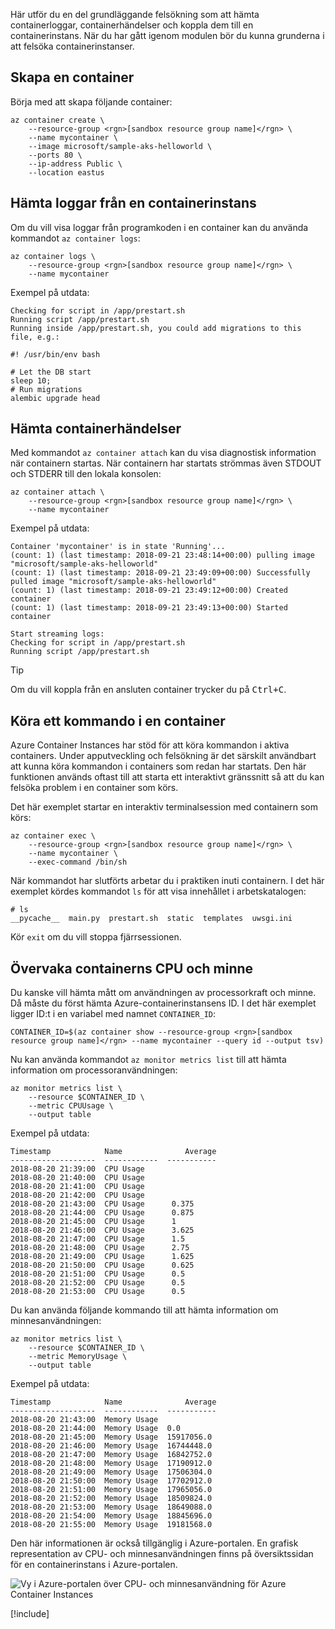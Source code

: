 Här utför du en del grundläggande felsökning som att hämta containerloggar, containerhändelser och koppla dem till en containerinstans. När du har gått igenom modulen bör du kunna grunderna i att felsöka containerinstanser.

## <a name="create-a-container"></a>Skapa en container

Börja med att skapa följande container: 

```azurecli
az container create \
    --resource-group <rgn>[sandbox resource group name]</rgn> \
    --name mycontainer \
    --image microsoft/sample-aks-helloworld \
    --ports 80 \
    --ip-address Public \
    --location eastus
```

## <a name="get-logs-from-a-container-instance"></a>Hämta loggar från en containerinstans

Om du vill visa loggar från programkoden i en container kan du använda kommandot `az container logs`:

```azurecli
az container logs \
    --resource-group <rgn>[sandbox resource group name]</rgn> \
    --name mycontainer
```

Exempel på utdata:

```output
Checking for script in /app/prestart.sh
Running script /app/prestart.sh
Running inside /app/prestart.sh, you could add migrations to this file, e.g.:

#! /usr/bin/env bash

# Let the DB start
sleep 10;
# Run migrations
alembic upgrade head
```

## <a name="get-container-events"></a>Hämta containerhändelser

Med kommandot `az container attach` kan du visa diagnostisk information när containern startas. När containern har startats strömmas även STDOUT och STDERR till den lokala konsolen:

```azurecli
az container attach \
    --resource-group <rgn>[sandbox resource group name]</rgn> \
    --name mycontainer
```

Exempel på utdata:

```output
Container 'mycontainer' is in state 'Running'...
(count: 1) (last timestamp: 2018-09-21 23:48:14+00:00) pulling image "microsoft/sample-aks-helloworld"
(count: 1) (last timestamp: 2018-09-21 23:49:09+00:00) Successfully pulled image "microsoft/sample-aks-helloworld"
(count: 1) (last timestamp: 2018-09-21 23:49:12+00:00) Created container
(count: 1) (last timestamp: 2018-09-21 23:49:13+00:00) Started container

Start streaming logs:
Checking for script in /app/prestart.sh
Running script /app/prestart.sh
```

> [!TIP]
> Om du vill koppla från en ansluten container trycker du på <kbd>Ctrl+C</kbd>.

## <a name="execute-a-command-in-a-container"></a>Köra ett kommando i en container

Azure Container Instances har stöd för att köra kommandon i aktiva containers. Under apputveckling och felsökning är det särskilt användbart att kunna köra kommandon i containers som redan har startats. Den här funktionen används oftast till att starta ett interaktivt gränssnitt så att du kan felsöka problem i en container som körs.

Det här exemplet startar en interaktiv terminalsession med containern som körs:

```azurecli
az container exec \
    --resource-group <rgn>[sandbox resource group name]</rgn> \
    --name mycontainer \
    --exec-command /bin/sh
```

När kommandot har slutförts arbetar du i praktiken inuti containern. I det här exemplet kördes kommandot `ls` för att visa innehållet i arbetskatalogen:

```output
# ls
__pycache__  main.py  prestart.sh  static  templates  uwsgi.ini
```

Kör `exit` om du vill stoppa fjärrsessionen.

## <a name="monitor-container-cpu-and-memory"></a>Övervaka containerns CPU och minne

Du kanske vill hämta mått om användningen av processorkraft och minne. Då måste du först hämta Azure-containerinstansens ID. I det här exemplet ligger ID:t i en variabel med namnet `CONTAINER_ID`:

```azurecli
CONTAINER_ID=$(az container show --resource-group <rgn>[sandbox resource group name]</rgn> --name mycontainer --query id --output tsv)
```

Nu kan använda kommandot `az monitor metrics list` till att hämta information om processoranvändningen:

```azurecli
az monitor metrics list \
    --resource $CONTAINER_ID \
    --metric CPUUsage \
    --output table
```

Exempel på utdata:

```output
Timestamp            Name              Average
-------------------  ------------  -----------
2018-08-20 21:39:00  CPU Usage
2018-08-20 21:40:00  CPU Usage
2018-08-20 21:41:00  CPU Usage
2018-08-20 21:42:00  CPU Usage
2018-08-20 21:43:00  CPU Usage      0.375
2018-08-20 21:44:00  CPU Usage      0.875
2018-08-20 21:45:00  CPU Usage      1
2018-08-20 21:46:00  CPU Usage      3.625
2018-08-20 21:47:00  CPU Usage      1.5
2018-08-20 21:48:00  CPU Usage      2.75
2018-08-20 21:49:00  CPU Usage      1.625
2018-08-20 21:50:00  CPU Usage      0.625
2018-08-20 21:51:00  CPU Usage      0.5
2018-08-20 21:52:00  CPU Usage      0.5
2018-08-20 21:53:00  CPU Usage      0.5
```

Du kan använda följande kommando till att hämta information om minnesanvändningen:

```azurecli
az monitor metrics list \
    --resource $CONTAINER_ID \
    --metric MemoryUsage \
    --output table
```

Exempel på utdata:

```output
Timestamp            Name              Average
-------------------  ------------  -----------
2018-08-20 21:43:00  Memory Usage
2018-08-20 21:44:00  Memory Usage  0.0
2018-08-20 21:45:00  Memory Usage  15917056.0
2018-08-20 21:46:00  Memory Usage  16744448.0
2018-08-20 21:47:00  Memory Usage  16842752.0
2018-08-20 21:48:00  Memory Usage  17190912.0
2018-08-20 21:49:00  Memory Usage  17506304.0
2018-08-20 21:50:00  Memory Usage  17702912.0
2018-08-20 21:51:00  Memory Usage  17965056.0
2018-08-20 21:52:00  Memory Usage  18509824.0
2018-08-20 21:53:00  Memory Usage  18649088.0
2018-08-20 21:54:00  Memory Usage  18845696.0
2018-08-20 21:55:00  Memory Usage  19181568.0
```

Den här informationen är också tillgänglig i Azure-portalen. En grafisk representation av CPU- och minnesanvändningen finns på översiktssidan för en containerinstans i Azure-portalen.

![Vy i Azure-portalen över CPU- och minnesanvändning för Azure Container Instances](../media/6-cpu-memory.png)

[!include[](../../../includes/azure-sandbox-cleanup.md)]
